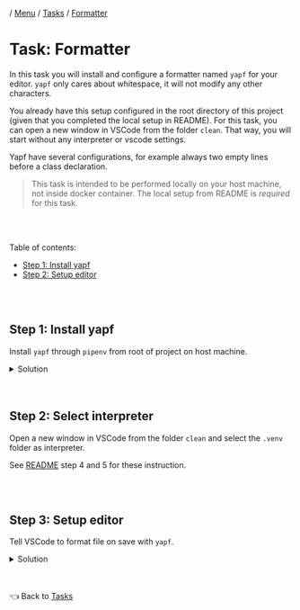 / [Menu](/documentation/README.md) / [Tasks](/documentation/tasks/README.md) / [Formatter](formatter.md)

# Task: Formatter

In this task you will install and configure a formatter named `yapf` for your editor.
`yapf` only cares about whitespace, it will not modify any other characters.

You already have this setup configured in the root directory of this project (given that you completed the local setup in README). For this task, you can open a new window in VSCode from the folder `clean`. That way, you will start without any interpreter or vscode settings.

Yapf have several configurations, for example always two empty lines before a class declaration.

> This task is intended to be performed locally on your host machine, not inside docker container.
> The local setup from README is _required_ for this task.

<br>
<br>

Table of contents:

- [Step 1: Install yapf](#step-1-install-yapf)
- [Step 2: Setup editor](#step-2-setup-editor)

<br>
<br>

## Step 1: Install yapf

Install `yapf` through `pipenv` from root of project on host machine.

<details>
<summary>Solution</summary>

From root of project on host machine:

```
pyenv exec pipenv install yapf
```

</details>

<br>
<br>

## Step 2: Select interpreter

Open a new window in VSCode from the folder `clean` and select the `.venv` folder as interpreter.

See [README](/README.md#step-4-install-dependencies-optional) step 4 and 5 for these instruction.

<br>
<br>

## Step 3: Setup editor

Tell VSCode to format file on save with `yapf`.

<details>
<summary>Solution</summary>

Add this to file [/.vscode/settings.json](/.vscode/settings.json):

```json
{
    ...
    // Formatting:
    "python.formatting.provider": "yapf",
    "editor.formatOnSave": true,
}
```

</details>

<br>
<br>

👈 Back to [Tasks](/documentation/tasks/README.md)
